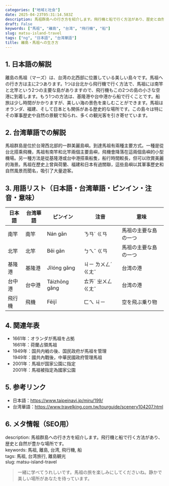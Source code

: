 ```yaml
---
categories: ["地域と社会"]
date: 2025-04-23T05:31:14.583Z
description: 馬祖群島への行き方を紹介します。飛行機と船で行く方法があり、歴史と自然が豊かな場所です。
draft: False
keywords: ["馬祖", "離島", "台湾", "飛行機", "船"]
slug: matsu-island-travel
tags: ["ng", "日本語", "台湾華語"]
title: 離島・馬祖への生き方
---
```




## 1. 日本語の解説
離島の馬祖（マーズ）は、台湾の北西部に位置している美しい島々です。馬祖への行き方は主に2つあります。1つは台北から飛行機で行く方法で、馬祖には南竿と北竿という2つの主要な島がありますので、飛行機もこの2つの島の小さな空港に到着します。もう1つの方法は、基隆港や台中港から船で行くことです。船旅は少し時間がかかりますが、美しい海の景色を楽しむことができます。馬祖はオランダ、福建、そして日本とも関係がある歴史的な場所です。この島々は特にその軍事歴史や自然の景観で知られ、多くの観光客を引き寄せています。

## 2. 台湾華語での解説  
馬祖群島是位於台灣西北部的一群美麗島嶼。到達馬祖有兩種主要方式。一種是從台北搭乘飛機，馬祖有南竿和北竿兩個主要島嶼，飛機會降落在這兩個島嶼的小型機場。另一種方法是從基隆港或台中港搭乘船隻，船行時間較長，但可以欣賞美麗的海景。馬祖在歷史上曾與荷蘭、福建和日本有過關聯，這些島嶼以其軍事歷史和自然風景而聞名，吸引了大量遊客。

## 3. 用語リスト（日本語・台湾華語・ピンイン・注音・意味）

| 日本語 | 台湾華語 | ピンイン | 注音 | 意味 |
| ---- | ---- | ---- | ---- | ---- |
| 南竿 | 南竿 | Nán gān | ㄋㄢˊ ㄍㄢ | 馬祖の主要な島の一つ |
| 北竿 | 北竿 | Běi gān | ㄅㄟˇ ㄍㄢ | 馬祖の主要な島の一つ |
| 基隆港 | 基隆港 | Jīlóng gǎng | ㄐㄧ ㄌㄨㄥˊ ㄍㄤˇ | 台湾の港 |
| 台中港 | 台中港 | Táizhōng gǎng | ㄊㄞˊ ㄓㄨㄥ ㄍㄤˇ | 台湾の港 |
| 飛行機 | 飛機 | Fēijī | ㄈㄟ ㄐㄧ | 空を飛ぶ乗り物 |

## 4. 関連年表

- 1661年：オランダが馬祖を占拠  
  1661年：荷蘭占領馬祖
- 1949年：国共内戦の後、国民政府が馬祖を管理  
  1949年：國共內戰後，中華民國政府管理馬祖
- 2001年：馬祖が国家公園に指定  
  2001年：馬祖被指定為國家公園

## 5. 参考リンク  

- 日本語：https://www.taipeinavi.jp/miru/199/
- 台湾華語：https://www.travelking.com.tw/tourguide/scenery104207.html

## 6. メタ情報（SEO用） 

description: 馬祖群島への行き方を紹介します。飛行機と船で行く方法があり、歴史と自然が豊かな場所です。  
keywords: 馬祖, 離島, 台湾, 飛行機, 船  
tags: 馬祖, 台湾旅行, 離島観光  
slug: matsu-island-travel

> 一緒に学べてうれしいです。馬祖の旅を楽しみにしてくださいね。静かで美しい場所があなたを待っています。